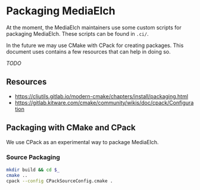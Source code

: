 # Packaging MediaElch

At the moment, the MediaElch maintainers use some custom scripts for packaging
MediaElch.  These scripts can be found in `.ci/`.

In the future we may use CMake with CPack for creating packages.
This document uses contains a few resources that can help in doing so.

*TODO*

## Resources

 - https://cliutils.gitlab.io/modern-cmake/chapters/install/packaging.html
 - https://gitlab.kitware.com/cmake/community/wikis/doc/cpack/Configuration

## Packaging with CMake and CPack

We use CPack as an experimental way to package MediaElch.

### Source Packaging

```sh
mkdir build && cd $_
cmake ..
cpack --config CPackSourceConfig.cmake .
```

